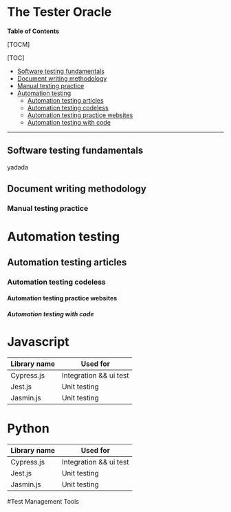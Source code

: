 # The Tester Oracle

**Table of Contents**

[TOCM]

[TOC]

- [Software testing fundamentals](#Software-testing-fundamentals)
- [Document writing methodology](#Document-writing-methodology)
- [Manual testing practice](#Manual-testing-practice)
- [Automation testing](#Automation-testing)
  - [Automation testing articles](#Automation-testing-articles) 
  - [Automation testing codeless](#Automation-testing-codeless)
  - [Automation testing practice websites](#Automation-testing-practice-websites)
  - [Automation testing with code](#Automation-testing-with-code)
------------

## Software testing fundamentals
yadada

## Document writing methodology

### Manual testing practice

# Automation testing

## Automation testing articles

### Automation testing codeless

#### Automation testing practice websites

##### Automation testing with code

# Javascript
| Library name  | Used for      |
| ------------- | ------------- |
| Cypress.js    | Integration && ui test  |
| Jest.js  | Unit testing <React> |
  |Jasmin.js|Unit testing|
  
  # Python
| Library name  | Used for      |
| ------------- | ------------- |
| Cypress.js    | Integration && ui test  |
| Jest.js  | Unit testing <React> |
  |Jasmin.js|Unit testing|

#Test Management Tools











